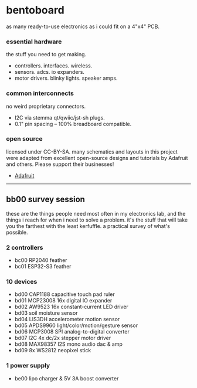# bentoboard

as many ready-to-use electronics as i could fit on a 4"x4" PCB.

### essential hardware

the stuff you need to get making.
- controllers. interfaces. wireless.
- sensors. adcs. io expanders.
- motor drivers. blinky lights. speaker amps.

### common interconnects

no weird proprietary connectors.
- I2C via stemma qt/qwiic/jst-sh plugs.
- 0.1" pin spacing – 100% breadboard compatible.

### open source

licensed under CC-BY-SA.
many schematics and layouts in this project were adapted from excellent open-source designs and tutorials by Adafruit and others. Please support their businesses! <br>
- [Adafruit](https://www.adafruit.com/)

---

## bb00 survey session

these are the things people need most often in my electronics lab, and the things i reach for when i need to solve a problem. it's the stuff that will take you the farthest with the least kerfuffle. a practical survey of what's possible.

### 2 controllers
 - bc00 RP2040 feather
 - bc01 ESP32-S3 feather

### 10 devices
 - bd00 CAP1188 capacitive touch pad ruler
 - bd01 MCP23008 16x digital IO expander
 - bd02 AW9523 16x constant-current LED driver
 - bd03 soil moisture sensor
 - bd04 LIS3DH accelerometer motion sensor
 - bd05 APDS9960 light/color/motion/gesture sensor
 - bd06 MCP3008 SPI analog-to-digital converter
 - bd07 I2C 4x dc/2x stepper motor driver
 - bd08 MAX98357 I2S mono audio dac & amp
 - bd09 8x WS2812 neopixel stick

### 1 power supply
 - be00 lipo charger & 5V 3A boost converter
